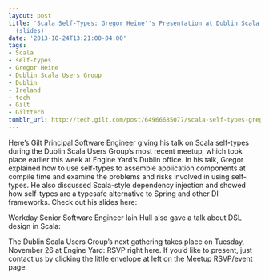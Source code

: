 ```yaml
---
layout: post
title: 'Scala Self-Types: Gregor Heine''s Presentation at Dublin Scala Users Group
  (slides)'
date: '2013-10-24T13:21:00-04:00'
tags:
- Scala
- self-types
- Gregor Heine
- Dublin Scala Users Group
- Dublin
- Ireland
- tech
- Gilt
- Gilttech
tumblr_url: http://tech.gilt.com/post/64966685077/scala-self-types-gregor-heines-presentation-at
---
```


Here’s Gilt Principal Software Engineer giving his talk on Scala self-types during the Dublin Scala Users Group’s most recent meetup, which took place earlier this week at Engine Yard’s Dublin office. In his talk, Gregor explained how to use self-types to assemble application components at compile time and examine the problems and risks involved in using self-types. He also discussed Scala-style dependency injection and showed how self-types are a typesafe alternative to Spring and other DI frameworks. Check out his slides here: 

 

Workday Senior Software Engineer Iain Hull also gave a talk about DSL design in Scala:


The Dublin Scala Users Group’s next gathering takes place on Tuesday, November 26 at Engine Yard: RSVP right here. If you’d like to present, just contact us by clicking the little envelope at left on the Meetup RSVP/event page.

